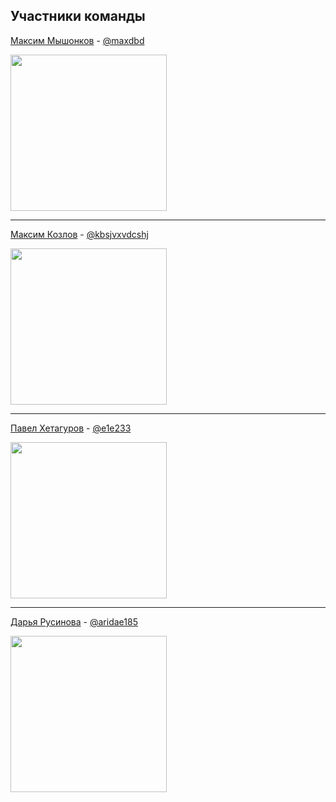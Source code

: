 ## Участники команды

[Максим Мышонков](https://github.com/mr-okto) - [@maxdbd](https://t.me/maxdbd)

<img src="https://user-images.githubusercontent.com/33571011/153729031-46a50d59-aaf0-499a-ab78-9bc8fa9c05a0.png" width="250">

---

[Максим Козлов](https://github.com/maxim-kozlov) - [@kbsjvxvdcshj](https://t.me/kbsjvxvdcshj)

<img src="https://user-images.githubusercontent.com/33571011/153729340-792d1ae1-26b9-41cf-9d2d-728c2f703a83.png" width="250">

---

[Павел Хетагуров](https://github.com/DeaLoic) - [@e1e233](https://t.me/e1e233)

<img src="https://user-images.githubusercontent.com/33571011/153729179-50843674-cd8a-4747-8f5b-e77961b4a35e.png" width="250">

---

[Дарья Русинова](https://github.com/aridae) - [@aridae185](https://t.me/aridae185)

<img src="https://user-images.githubusercontent.com/33571011/153729144-8df19d1d-6c10-4144-ae3c-43c31b611539.png" width="250">
